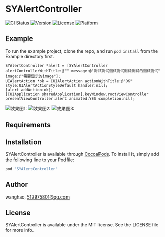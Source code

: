 # SYAlertController

[![CI Status](https://img.shields.io/travis/wanghao/SYAlertController.svg?style=flat)](https://travis-ci.org/wanghao/SYAlertController)
[![Version](https://img.shields.io/cocoapods/v/SYAlertController.svg?style=flat)](https://cocoapods.org/pods/SYAlertController)
[![License](https://img.shields.io/cocoapods/l/SYAlertController.svg?style=flat)](https://cocoapods.org/pods/SYAlertController)
[![Platform](https://img.shields.io/cocoapods/p/SYAlertController.svg?style=flat)](https://cocoapods.org/pods/SYAlertController)

## Example

To run the example project, clone the repo, and run `pod install` from the Example directory first.

```
SYAlertController *alert = [SYAlertController alertControllerWithTitle:@"" message:@"测试测试测试测试测试测试的测试测试" image:@"需要显示的image"];
UIAlertAction *ok = [UIAlertAction actionWithTitle:@"OK" style:UIAlertActionStyleDefault handler:nil];
[alert addAction:ok];
[[UIApplication sharedApplication].keyWindow.rootViewController presentViewController:alert animated:YES completion:nil];

```

![效果图1:](https://upload-images.jianshu.io/upload_images/6506842-d6aba990bc47b0e2.png)
![效果图2:](https://upload-images.jianshu.io/upload_images/6506842-e621a5abbac99a3d.png)
![效果图3:](https://upload-images.jianshu.io/upload_images/6506842-2534237b4e648703.png)

## Requirements

## Installation

SYAlertController is available through [CocoaPods](https://cocoapods.org). To install
it, simply add the following line to your Podfile:

```ruby
pod 'SYAlertController'
```

## Author

wanghao, 512975801@qq.com

## License

SYAlertController is available under the MIT license. See the LICENSE file for more info.
